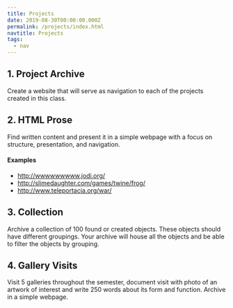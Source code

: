 ```yaml
---
title: Projects
date: 2019-08-30T00:00:00.000Z
permalink: /projects/index.html
navtitle: Projects
tags:
  - nav
---
```


## 1. Project Archive

Create a website that will serve as navigation to each of the projects created in this class.

## 2. HTML Prose

Find written content and present it in a simple webpage with a focus on structure, presentation, and navigation.

#### Examples

- http://wwwwwwwww.jodi.org/
- http://slimedaughter.com/games/twine/frog/
- http://www.teleportacia.org/war/

## 3. Collection

Archive a collection of 100 found or created objects. These objects should have different groupings. Your archive will house all the objects and be able to filter the objects by grouping.

## 4. Gallery Visits

Visit 5 galleries throughout the semester, document visit with photo of an artwork of interest and write 250 words about its form and function. Archive in a simple webpage.
